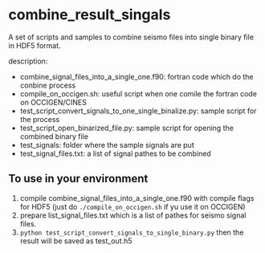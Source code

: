 # combine_result_singals

A set of scripts and samples to combine seismo files into single binary file in HDF5 format.  

description:  
* combine_signal_files_into_a_single_one.f90: fortran code which do the conbine process  
* compile_on_occigen.sh: useful script when one comile the fortran code on OCCIGEN/CINES 
* test_script_convert_signals_to_one_single_binalize.py: sample script for the process  
* test_script_open_binarized_file.py: sample script for opening the combined binary file  
* test_signals: folder where the sample signals are put  
* test_signal_files.txt: a list of signal pathes to be combined  

## To use in your environment
1. compile combine_signal_files_into_a_single_one.f90 with compile flags for HDF5 (just do `./compile_on_occigen.sh` if yu use it on OCCIGEN)  
2. prepare list_signal_files.txt which is a list of pathes for seismo signal files.  
3. `python test_script_convert_signals_to_single_binary.py` then the result will be saved as test_out.h5  

